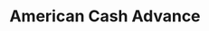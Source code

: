 ---
title: American Cash Advance
slug: american-cash-advance
updated-on: '2024-05-30T13:44:31.749Z'
created-on: '2024-05-30T13:41:46.671Z'
published-on: '2024-05-30T13:54:32.469Z'
f_city-state-2:
- cms/city/bourg-la.md
- cms/city/ripley-ms.md
- cms/city/joplin-mo.md
- cms/city/morristown-tn.md
- cms/city/jackson-tn.md
f_locations:
- cms/payday-loan/american-cash-advance-4143.md
- cms/payday-loan/american-cash-advance-4144.md
- cms/payday-loan/american-cash-advance-4145.md
- cms/payday-loan/american-cash-advance-4146.md
- cms/payday-loan/american-cash-advance-4147.md
- cms/payday-loan/american-cash-advance-4148.md
- cms/payday-loan/american-cash-advance-4149.md
- cms/payday-loan/american-cash-advance-4150.md
- cms/payday-loan/american-cash-advance-4151.md
- cms/payday-loan/american-cash-advance-4152.md
f_states:
- cms/state/louisiana.md
- cms/state/mississippi.md
- cms/state/missouri.md
- cms/state/tennessee.md
layout: '[company].html'
tags: company
---